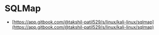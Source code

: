 # SQLMap

* [https://app.gitbook.com/@takshil-patil529/s/linux/kali-linux/sqlmap](https://app.gitbook.com/@takshil-patil529/s/linux/kali-linux/sqlmap)





